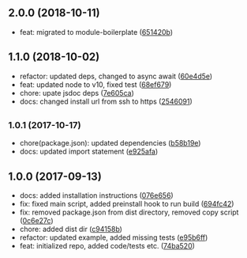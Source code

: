 ## 2.0.0 (2018-10-11)

* feat: migrated to module-boilerplate ([651420b](https://github.com/freshfx/rbcp3-urlsafe-crypto/commit/651420b))



## 1.1.0 (2018-10-02)

* refactor: updated deps, changed to async await ([60e4d5e](https://github.com/freshfx/rbcp3-urlsafe-crypto/commit/60e4d5e))
* feat: updated node to v10, fixed test ([68ef679](https://github.com/freshfx/rbcp3-urlsafe-crypto/commit/68ef679))
* chore: upate jsdoc deps ([7e605ca](https://github.com/freshfx/rbcp3-urlsafe-crypto/commit/7e605ca))
* docs: changed install url from ssh to https ([2546091](https://github.com/freshfx/rbcp3-urlsafe-crypto/commit/2546091))



## <small>1.0.1 (2017-10-17)</small>

* chore(package.json): updated dependencies ([b58b19e](https://github.com/freshfx/rbcp3-urlsafe-crypto/commit/b58b19e))
* docs: updated import statement ([e925afa](https://github.com/freshfx/rbcp3-urlsafe-crypto/commit/e925afa))



## 1.0.0 (2017-09-13)

* docs: added installation instructions ([076e656](https://github.com/freshfx/rbcp3-urlsafe-crypto/commit/076e656))
* fix: fixed main script, added preinstall hook to run build ([694fc42](https://github.com/freshfx/rbcp3-urlsafe-crypto/commit/694fc42))
* fix: removed package.json from dist directory, removed copy script ([0c6e27c](https://github.com/freshfx/rbcp3-urlsafe-crypto/commit/0c6e27c))
* chore: added dist dir ([c94158b](https://github.com/freshfx/rbcp3-urlsafe-crypto/commit/c94158b))
* refactor: updated example, added missing tests ([e95b6ff](https://github.com/freshfx/rbcp3-urlsafe-crypto/commit/e95b6ff))
* feat: initialized repo, added code/tests etc. ([74ba520](https://github.com/freshfx/rbcp3-urlsafe-crypto/commit/74ba520))



